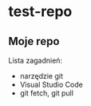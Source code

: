 # test-repo

## Moje repo
Lista zagadnień:
* narzędzie git
* Visual Studio Code
* git fetch, git pull

